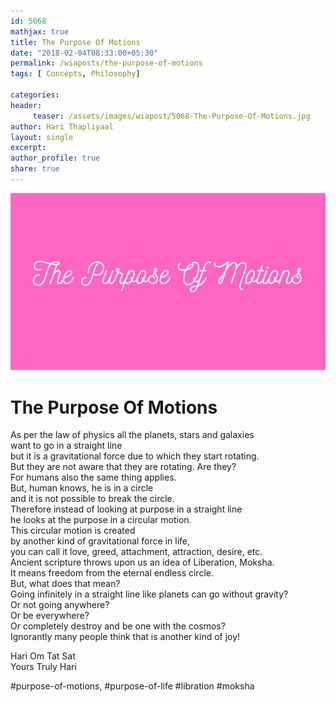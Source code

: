 ```yaml
--- 
id: 5068
mathjax: true  
title: The Purpose Of Motions
date: "2018-02-04T08:33:00+05:30"
permalink: /wiaposts/the-purpose-of-motions
tags: [ Concepts, Philosophy]    

categories: 
header:
     teaser: /assets/images/wiapost/5068-The-Purpose-Of-Motions.jpg
author: Hari Thapliyaal 
layout: single 
excerpt:  
author_profile: true 
share: true 
---
```


![The Purpose Of Motions](/assets/images/wiapost/5068-The-Purpose-Of-Motions.jpg)     
   
# The Purpose Of Motions
    
As per the law of physics all the planets, stars and galaxies    
want to go in a straight line    
but it is a gravitational force due to which they start rotating.    
But they are not aware that they are rotating. Are they?    
For humans also the same thing applies.    
But, human knows, he is in a circle    
and it is not possible to break the circle.    
Therefore instead of looking at purpose in a straight line    
he looks at the purpose in a circular motion.    
This circular motion is created    
by another kind of gravitational force in life,    
you can call it love, greed, attachment, attraction, desire, etc.    
Ancient scripture throws upon us an idea of Liberation, Moksha.    
It means freedom from the eternal endless circle.    
But, what does that mean?    
Going infinitely in a straight line like planets can go without gravity?    
Or not going anywhere?    
Or be everywhere?    
Or completely destroy and be one with the cosmos?    
Ignorantly many people think that is another kind of joy!    
    
Hari Om Tat Sat    
Yours Truly Hari    
    
#purpose-of-motions, #purpose-of-life #libration #moksha    
